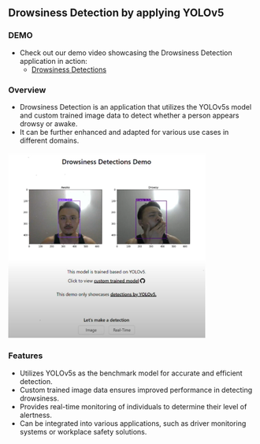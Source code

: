 ## Drowsiness Detection by applying YOLOv5

### DEMO

- Check out our demo video showcasing the Drowsiness Detection application in action:
  - [Drowsiness Detections](https://www.youtube.com/watch?v=KFHNxGSGBc8&feature=youtu.be)

### Overview

- Drowsiness Detection is an application that utilizes the YOLOv5s model and custom trained image data to detect whether a person appears drowsy or awake.
- It can be further enhanced and adapted for various use cases in different domains.

<img src="drowsiness_demo.png" alt="Alt Text" width="400" height="auto">

### Features

- Utilizes YOLOv5s as the benchmark model for accurate and efficient detection.
- Custom trained image data ensures improved performance in detecting drowsiness.
- Provides real-time monitoring of individuals to determine their level of alertness.
- Can be integrated into various applications, such as driver monitoring systems or workplace safety solutions.
